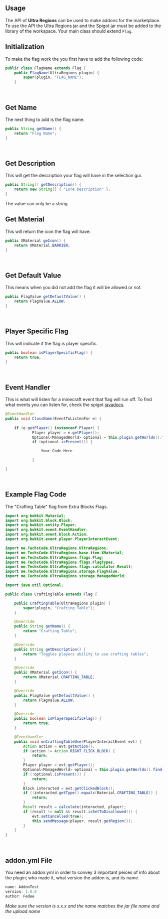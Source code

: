 ## Usage
The API of **Ultra Regions** can be used to make addons for the marketplace. To use the API the Ultra Regions jar and the Spigot jar must be added to the library of the workspace. Your main class should extend `Flag`.
<br>

## Initialization
To make the flag work the you first have to add the following code:
```java
public class FlagName extends Flag {
	public FlagName(UltraRegions plugin) {
		super(plugin, "FLAG_NAME");
	}
```
<br>

## Get Name
The next thing to add is the flag name.
```java
public String getName() {
	return "Flag Name";
}
```
<br>

## Get Description
This will get the description your flag will have in the selection gui.
```java
public String[] getDescription() {
	return new String[] { "Lore Description" };
}
```
The value can only be a string
<br>

## Get Material
This will return the icon the flag will have.
```java
public XMaterial geIcon() {
	return XMaterial.BARRIER;
}
```
<br>

## Get Default Value
This means when you did not add the flag it will be allowed or not.
```java
public FlagValue getDefaultValue() {
	return FlagValue.ALLOW;
}
```
<br>

## Player Specific Flag
This will indicate if the flag is player specific.
```java
public boolean isPlayerSpecificFlag() {
	return true;
}
```
<br>

## Event Handler
This is what will listen for a minecraft event that flag will run off. To find what events you can listen for, check the spigot [javadocs](https://hub.spigotmc.org/javadocs/bukkit/org/bukkit/event/package-summary.html).
```java
@EventHandler
public void ClassName(EventToListenFor e) {
 
    if (e.getPlayer() instanceof Player) {
            Player player = e.getPlayer();
            Optional<ManagedWorld> optional = this.plugin.getWorlds().find(player.getWorld());
            if (optional.isPresent()) {

				Your Code Here

			}

}
```
<br>

## Example Flag Code
The "Crafting Table" flag from Extra Blocks Flags.
```java
import org.bukkit.Material;
import org.bukkit.block.Block;
import org.bukkit.entity.Player;
import org.bukkit.event.EventHandler;
import org.bukkit.event.block.Action;
import org.bukkit.event.player.PlayerInteractEvent;

import me.TechsCode.UltraRegions.UltraRegions;
import me.TechsCode.UltraRegions.base.item.XMaterial;
import me.TechsCode.UltraRegions.flags.Flag;
import me.TechsCode.UltraRegions.flags.FlagTypes;
import me.TechsCode.UltraRegions.flags.calculator.Result;
import me.TechsCode.UltraRegions.storage.FlagValue;
import me.TechsCode.UltraRegions.storage.ManagedWorld;

import java.util.Optional;

public class CraftingTable extends Flag {

    public CraftingTable(UltraRegions plugin) {
        super(plugin, "Crafting Table");
    }

    @Override
    public String getName() {
        return "Crafting Table";
    }

    @Override
    public String getDescription() {
        return "Toggles players ability to use crafting tables";
    }

    @Override
    public XMaterial getIcon() {
        return XMaterial.CRAFTING_TABLE;
    }

    @Override
    public FlagValue getDefaultValue() {
        return FlagValue.ALLOW;
    }

    @Override
    public boolean isPlayerSpecificFlag() {
        return true;
    }

    @EventHandler
    public void onCraftingTableUse(PlayerInteractEvent evt) {
        Action action = evt.getAction();
        if (action != Action.RIGHT_CLICK_BLOCK) {
            return;
        }
        Player player = evt.getPlayer();
        Optional<ManagedWorld> optional = this.plugin.getWorlds().find(player.getWorld());
        if (!optional.isPresent()) {
            return;
        }
        Block interacted = evt.getClickedBlock();
        if (!interacted.getType().equals(Material.CRAFTING_TABLE)) {
            return;
        }
        Result result = calculate(interacted, player);
        if (result != null && result.isSetToDisallowed()) {
            evt.setCancelled(true);
            this.sendMessage(player, result.getRegion());
        }
    }
}
```
<br>

## addon.yml File
You need an addon.yml in order to convey 3 important peices of info about the plugin; who made it, what version the addon is, and its name.

```java
name: AddonTest
version: 1.0.0
author: Fedee
```

*Make sure the version is x.x.x and the name matches the jar file name and the upload name*
